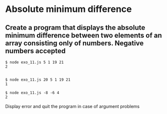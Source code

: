 # Absolute minimum difference

## Create a program that displays the absolute minimum difference between two elements of an array consisting only of numbers. Negative numbers accepted

```
$ node exo_11.js 5 1 19 21
2


$ node exo_11.js 20 5 1 19 21
1

$ node exo_11.js -8 -6 4
2
```

Display error and quit the program in case of argument problems
